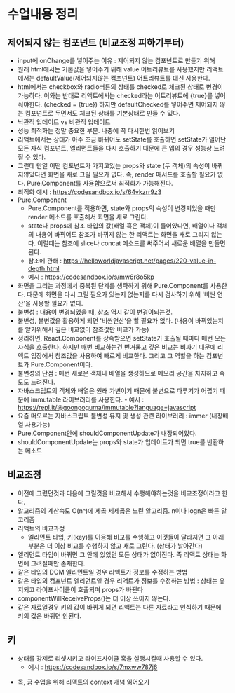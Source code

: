 # 수업내용 정리

## 제어되지 않는 컴포넌트 (비교조정 피하기부터)
  - input에 onChange를 넣어주는 이유 : 제어되지 않는 컴포넌트로 만들기 위해
  - 원래 html에서는 기본값을 넣어주기 위해 value 어트리뷰트를 사용했지만 리액트에서는 defaultValue(제어되지않는 컴포넌트) 어트리뷰트를 대신 사용한다.
  - html에서는 checkbox와 radio버튼의 상태를 checked로 체크된 상태로 변경이 가능하다. 이와는 반대로 리액트에서는 checked라는 어트리뷰트에 {true}를 넣어줘야한다. (checked = {true}) 하지만 defaultChecked를 넣어주면 제어되지 않는 컴포넌트로 두면서도 체크된 상태를 기본상태로 만들 수 있다.
  - 낙관적 업데이트 vs 비관적 업데이트
  - 성능 최적화는 정말 중요한 부분. 나중에 꼭 다시한번 읽어보기
  - 리액트에서는 상태가 아주 조금 바뀌어도 setState를 호출하면 setState가 일어난 모든 자식 컴포넌트, 엘리먼트들을 다시 호출하기 때문에 큰 앱의 경우 성능상 느려질 수 있다.
  - 그런데 만일 어떤 컴포넌트가 가지고있는 props와 state (두 객체)의 속성이 바뀌지않았다면 화면을 새로 그릴 필요가 없다. 즉, render 매서드를 호출할 필요가 없다. Pure.Component를 사용함으로써 최적화가 가능해진다.
  - 최적화 예시 : https://codesandbox.io/s/64vkzrr9z3
  - Pure.Component
    - Pure.Component를 적용하면, state와 props의 속성이 변경되었을 때만 render 메소드를 호출해서 화면을 새로 그린다. 
    - state나 props에 참조 타입의 값(배열 혹은 객체)이 들어있다면, 배열이나 객체의 내용이 바뀌어도 참조가 바뀌지 않는 한 리액트는 화면을 새로 그리지 않는다. 이럴때는 참조에 slice나 concat 메소드를 써주어서 새로운 배열을 만들면 된다.
    - 참조에 관해 : https://helloworldjavascript.net/pages/220-value-in-depth.html
    - 예시 : https://codesandbox.io/s/mw6r8o5kp
  -  화면을 그리는 과정에서 중복된 단계를 생략하기 위해 Pure.Component를 사용한다. 때문에 화면을 다시 그릴 필요가 있는지 없는지를 다시 검사하기 위해 '비싼 연산'을 사용할 필요가 없다.
  -  불변성 : 내용이 변경되었을 때, 참조 역시 같이 변경이되는것.
  -  불변성, 불변값을 활용하게 되면 '비싼연산'을 할 필요가 없다. (내용이 바뀌었는지를 알기위해서 깊은 비교없이 참조값만 비교가 가능)
  -  정리하면, React.Component를 상속받으면 setState가 호출될 때마다 매번 모든 자식을 호출한다. 하지만 매번 비교하는건 번거롭고 깊은 비교는 비싸기 때문에 리액트 입장에서 참조값을 사용하여 빠르게 비교한다. 그리고 그 역할을 하는 컴포넌트가 Pure.Component이다. 
  -  불변성의 단점 : 매번 새로운 객체나 배열을 생성하므로 메모리 공간을 차지하고 속도도 느려진다.
  -  자바스크립트의 객체와 배열은 원래 가변이기 때문에 불변으로 다루기가 어렵기 때문에 immutable 라이브러리를 사용한다.
    - 예시 : https://repl.it/@goongoguma/immutable?language=javascript
  - 요즘 떠오르는 자바스크립트 불변성 유지 및 생성 관련 라이브러리 : immer (내장배열 사용가능)
  - Pure.Component안에 shouldComponentUpdate가 내장되어있다.
  - shouldComponentUpdate는 props와 state가 업데이트가 되면 true를 반환하는 메소드

## 비교조정
  - 이전에 그렸던것과 다음에 그릴것을 비교해서 수행해야하는것을 비교조정이라고 한다.
  - 알고리즘의 계산속도 O(n^)에 제곱 세제곱은 느린 알고리즘. n이나 logn은 빠른 알고리즘
  - 리액트의 비교과정
    - 엘리먼트 타입, 키(key)를 이용해 비교를 수행하고 이것들이 달라지면 그 아래부분은 더 이상 비교를 수행하지 않고 새로 그린다. (상태가 날아간다)
  - 엘리먼트 타입이 바뀌면 그 안에 있었던 모든 상태가 없어진다. 즉 리액트 상태는 화면에 그려질때만 존재한다.
  - 같은 타입의 DOM 엘리먼트일 경우 리액트가 정보를 수정하는 방법
  - 같은 타입의 컴포넌트 엘리먼트일 경우 리액트가 정보를 수정하는 방법 : 상태는 유지되고 라이프사이클이 호출되며 props가 바뀐다
  - componentWillReceiveProps()는 더 이상 쓰이지 않는다.
  - 같은 자료일경우 키의 값이 바뀌게 되면 리액트는 다른 자료라고 인식하기 때문에 키의 값은 바뀌면 안된다.
  
## 키
  - 상태를 강제로 리셋시키고 라이프사이클 훅을 실행시킬때 사용할 수 있다.
    - 예시 : https://codesandbox.io/s/7mxww787j6
  
* 목, 금 수업을 위해 리액트의 context 개념 읽어오기